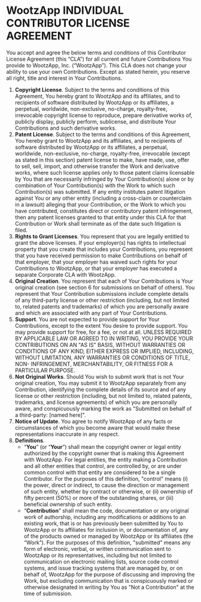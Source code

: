 # WootzApp INDIVIDUAL CONTRIBUTOR LICENSE AGREEMENT

You accept and agree the below terms and conditions of this Contributor License Agreement (this “CLA”) for all current and future Contributions You provide to WootzApp, Inc. (“WootzApp”). This CLA does not change your ability to use your own Contributions. Except as stated herein, you reserve all right, title and interest in Your Contributions.   

1. **Copyright License**. Subject to the terms and conditions of this Agreement, You hereby grant to WootzApp and its affiliates, and to recipients of software distributed by WootzApp or its affiliates, a perpetual, worldwide, non-exclusive, no-charge, royalty-free, irrevocable copyright license to reproduce, prepare derivative works of, publicly display, publicly perform, sublicense, and distribute Your Contributions and such derivative works.
2. **Patent License**. Subject to the terms and conditions of this Agreement, You hereby grant to WootzApp and its affiliates, and to recipients of software distributed by WootzApp or its affiliates, a perpetual, worldwide, non-exclusive, no-charge, royalty-free, irrevocable (except as stated in this section) patent license to make, have made, use, offer to sell, sell, import, and otherwise transfer the Work and derivative works, where such license applies only to those patent claims licensable by You that are necessarily infringed by Your Contribution(s) alone or by combination of Your Contribution(s) with the Work to which such Contribution(s) was submitted. If any entity institutes patent litigation against You or any other entity (including a cross-claim or counterclaim in a lawsuit) alleging that your Contribution, or the Work to which you have contributed, constitutes direct or contributory patent infringement, then any patent licenses granted to that entity under this CLA for that Contribution or Work shall terminate as of the date such litigation is filed.
3.  **Rights to Grant Licenses**. You represent that you are legally entitled to grant the above licenses. If your employer(s) has rights to intellectual property that you create that includes your Contributions, you represent that you have received permission to make Contributions on behalf of that employer, that your employer has waived such rights for your Contributions to WootzApp, or that your employer has executed a separate Corporate CLA with WootzApp.
4. **Original Creation**. You represent that each of Your Contributions is Your original creation (see section 6 for submissions on behalf of others). You represent that Your Contribution submissions include complete details of any third-party license or other restriction (including, but not limited to, related patents and trademarks) of which you are personally aware and which are associated with any part of Your Contributions.
5. **Support**. You are not expected to provide support for Your Contributions, except to the extent You desire to provide support. You may provide support for free, for a fee, or not at all. UNLESS REQUIRED BY APPLICABLE LAW OR AGREED TO IN WRITING, YOU PROVIDE YOUR CONTRIBUTIONS ON AN "AS IS" BASIS, WITHOUT WARRANTIES OR CONDITIONS OF ANY KIND, EITHER EXPRESS OR IMPLIED, INCLUDING, WITHOUT LIMITATION, ANY WARRANTIES OR CONDITIONS OF TITLE, NON- INFRINGEMENT, MERCHANTABILITY, OR FITNESS FOR A PARTICULAR PURPOSE.
6. **Not Original Works**. Should You wish to submit work that is not Your original creation, You may submit it to WootzApp separately from any Contribution, identifying the complete details of its source and of any license or other restriction (including, but not limited to, related patents, trademarks, and license agreements) of which you are personally aware, and conspicuously marking the work as "Submitted on behalf of a third-party: [named here]".
7. **Notice of Update**. You agree to notify WootzApp of any facts or circumstances of which you become aware that would make these representations inaccurate in any respect.
8. **Definitions**.
     -  “**You**” (or “**Your**”) shall mean the copyright owner or legal entity authorized by the copyright owner that is making this Agreement with WootzApp. For legal entities, the entity making a Contribution and all other entities that control, are controlled by, or are under common control with that entity are considered to be a single Contributor. For the purposes of this definition, "control" means (i) the power, direct or indirect, to cause the direction or management of such entity, whether by contract or otherwise, or (ii) ownership of fifty percent (50%) or more of the outstanding shares, or (iii) beneficial ownership of such entity.
     - “**Contribution**” shall mean the code, documentation or any original work of authorship, including any modifications or additions to an existing work, that is or has previously been submitted by You to WootzApp or its affiliates for inclusion in, or documentation of, any of the products owned or managed by WootzApp or its affiliates (the “Work”). For the purposes of this definition, "submitted" means any form of electronic, verbal, or written communication sent to WootzApp or its representatives, including but not limited to communication on electronic mailing lists, source code control systems, and issue tracking systems that are managed by, or on behalf of, WootzApp for the purpose of discussing and improving the Work, but excluding communication that is conspicuously marked or otherwise designated in writing by You as "Not a Contribution" at the time of submission.
